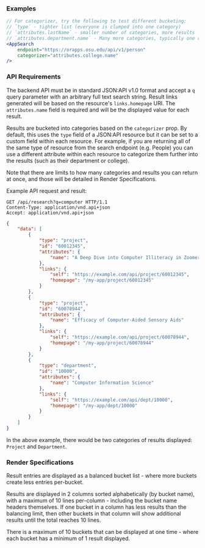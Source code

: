 
### Examples

```jsx
// For categorizer, try the following to test different bucketing:
// `type` - tighter list (everyone is clumped into one category)
// `attributes.lastName` - smaller number of categories, more results
// `attributes.department.name` - Many more categories, typically one result each
<AppSearch
    endpoint="https://orapps.osu.edu/api/v1/person"
    categorizer="attributes.college.name"
/>
```

### API Requirements

The backend API must be in standard JSON:API v1.0 format and accept a `q` query parameter with an arbitrary full text search string. Result links generated will be based on the resource's `links.homepage` URI. The `attributes.name` field is required and will be the displayed value for each result.

Results are bucketed into categories based on the `categorizer` prop. By default, this uses the `type` field of a JSON:API resource but it can be set to a custom field within each resource. For example, if you are returning all of the same type of resource from the search endpoint (e.g. People) you can use a different attribute within each resource to categorize them further into the results (such as their department or college).

Note that there are limits to how many categories and results you can return at once, and those will be detailed in Render Specifications.

Example API request and result:

```text
GET /api/research?q=computer HTTP/1.1
Content-Type: application/vnd.api+json
Accept: application/vnd.api+json
```

```json
{
    "data": [
        {
            "type": "project",
            "id": "60012345",
            "attributes": {
                "name": "A Deep Dive into Computer Illiteracy in Zoomers"
            },
            "links": {
                "self": "https://example.com/api/project/60012345",
                "homepage": "/my-app/project/60012345"
            }
        },
        {
            "type": "project",
            "id": "60078944",
            "attributes": {
                "name": "Efficacy of Computer-Aided Sensory Aids"
            },
            "links": {
                "self": "https://example.com/api/project/60078944",
                "homepage": "/my-app/project/60078944"
            }
        },
        {
            "type": "department",
            "id": "10000",
            "attributes": {
                "name": "Computer Information Science"
            },
            "links": {
                "self": "https://example.com/api/dept/10000",
                "homepage": "/my-app/dept/10000"
            }
        }
    ]
}
```

In the above example, there would be two categories of results displayed: `Project` and `Department`.


### Render Specifications

Result entries are displayed as a balanced bucket list - where more buckets create less entries per-bucket.

Results are displayed in 2 columns sorted alphabetically (by bucket name), with a maximum of 10 lines per-column - including the bucket name headers themselves. If one bucket in a column has less results than the balancing limit, then other buckets in that column will show additional results until the total reaches 10 lines.

There is a maximum of 10 buckets that can be displayed at one time - where each bucket has a minimum of 1 result displayed.